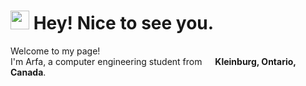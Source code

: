 <h1><img src="https://emojis.slackmojis.com/emojis/images/1531849430/4246/blob-sunglasses.gif?1531849430" width="30"/> Hey! Nice to see you.</h1>


<p>Welcome to my page! </br> I'm Arfa, a computer engineering student from <img src="![image](https://user-images.githubusercontent.com/48233453/140669263-00d3c24a-5cb4-4f89-b894-0dc2efe22d01.png)" width="13"/> <b> Kleinburg, Ontario, Canada</b>. </p>


<!---
ArfaSaif/ArfaSaif is a ✨ special ✨ repository because its `README.md` (this file) appears on your GitHub profile.
You can click the Preview link to take a look at your changes.
--->

